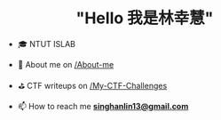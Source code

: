
<h1 align="center">"Hello 我是林幸慧"</h1>

- 🎓 NTUT ISLAB

- 📄 About me on [/About-me]()

- ⛳ CTF writeups on [/My-CTF-Challenges](https://github.com/hui-sing/CTF-Writeup.git) 

- 📫 How to reach me **singhanlin13@gmail.com**


